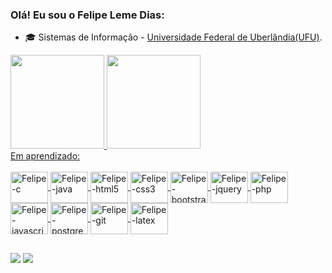 ### Olá! Eu sou o Felipe Leme Dias:

- 🎓 Sistemas de Informação - <a href="https://ufu.br/">Universidade Federal de Uberlândia(UFU)</a>.

<div>
  <a href="https://github.com/felipelemedias">
  <img height="150cm" src="https://githubreadme-stats.vercel.app/api?username=felipelemedias&show_icons=true&theme=dark&include_all_commits=true&count_private=true"/>
  <img height="150cm" src="https://githubreadme-stats.vercel.app/api/top-langs/?username=felipelemedias&layout=compact&langs_count=16&theme=dark"/>
    
<div>
  Em aprendizado: <br>
  <div style="display: inline_block"><br>
  <img align="center" alt="Felipe-c" height="50" width="60" src="https://cdn.jsdelivr.net/gh/devicons/devicon/icons/c/c-original.svg">
  <img align="center" alt="Felipe-java" height="50" width="60" src="https://cdn.jsdelivr.net/gh/devicons/devicon/icons/java/java-original.svg">
  <img align="center" alt="Felipe-html5" height="50" width="60" src="https://cdn.jsdelivr.net/gh/devicons/devicon/icons/html5/html5-original.svg">
  <img align="center" alt="Felipe-css3" height="50" width="60" src="https://cdn.jsdelivr.net/gh/devicons/devicon/icons/css3/css3-original.svg">
  <img align="center" alt="Felipe-bootstrap" height="50" width="60" src="https://cdn.jsdelivr.net/gh/devicons/devicon/icons/bootstrap/bootstrap-original-wordmark.svg">
  <img align="center" alt="Felipe-jquery" height="50" width="60" src="https://cdn.jsdelivr.net/gh/devicons/devicon/icons/jquery/jquery-original-wordmark.svg">
  <img align="center" alt="Felipe-php" height="50" width="60" src="https://cdn.jsdelivr.net/gh/devicons/devicon/icons/php/php-original.svg">
  <img align="center" alt="Felipe-javascript" height="50" width="60" src="https://cdn.jsdelivr.net/gh/devicons/devicon/icons/javascript/javascript-original.svg">
  <img align="center" alt="Felipe-postgresql" height="50" width="60" src="https://cdn.jsdelivr.net/gh/devicons/devicon/icons/postgresql/postgresql-original-wordmark.svg">
  <img align="center" alt="Felipe-git" height="50" width="60" src="https://cdn.jsdelivr.net/gh/devicons/devicon/icons/git/git-original-wordmark.svg">
  <img align="center" alt="Felipe-latex" height="50" width="60" src="https://cdn.jsdelivr.net/gh/devicons/devicon/icons/latex/latex-original.svg">
</div>
  
  ##
    
<div> 
  <a href="https://instagram.com/felipelemedias" target="_blank"><img src="https://img.shields.io/badge/-Instagram-%23E4405F?style=for-the-badge&logo=instagram&logoColor=white" target="_blank"></a>
  <a href = "mailto:flemedias@gmail.com"><img src="https://img.shields.io/badge/-Gmail-%23333?style=for-the-badge&logo=gmail&logoColor=white" target="_blank"></a>
</div>
